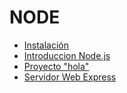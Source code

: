 # NODE

- [Instalación](./instalacion.md)
- [Introduccion Node.js](./index.md)
- [Proyecto "hola"](./1-hola.md)
- [Servidor Web Express](./express.md)
